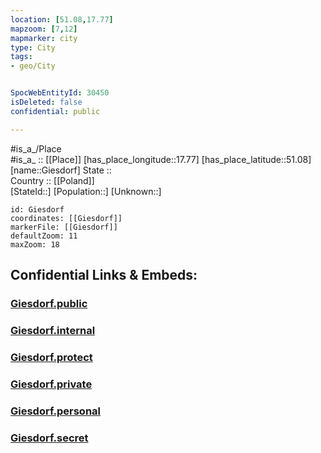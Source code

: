 ```yaml
---
location: [51.08,17.77] 
mapzoom: [7,12] 
mapmarker: city 
type: City
tags:
- geo/City


SpocWebEntityId: 30450
isDeleted: false
confidential: public

---
```

#is_a_/Place  
#is_a_ :: [[Place]] 
[has_place_longitude::17.77] 
[has_place_latitude::51.08] 
[name::Giesdorf] 
State ::  
Country :: [[Poland]]  
[StateId::] 
[Population::] 
[Unknown::] 


```leaflet
id: Giesdorf
coordinates: [[Giesdorf]] 
markerFile: [[Giesdorf]] 
defaultZoom: 11 
maxZoom: 18
```


## Confidential Links & Embeds: 

### [Giesdorf.public](/_public/\Earth\Continent\Europe\Europe~East\Poland\Provinces~Poland\Opole\CityGiesdorf.public.md) 

### [Giesdorf.internal](/_internal/\Earth\Continent\Europe\Europe~East\Poland\Provinces~Poland\Opole\CityGiesdorf.internal.md) 

### [Giesdorf.protect](/_protect/\Earth\Continent\Europe\Europe~East\Poland\Provinces~Poland\Opole\CityGiesdorf.protect.md) 

### [Giesdorf.private](/_private/\Earth\Continent\Europe\Europe~East\Poland\Provinces~Poland\Opole\CityGiesdorf.private.md) 

### [Giesdorf.personal](/_personal/\Earth\Continent\Europe\Europe~East\Poland\Provinces~Poland\Opole\CityGiesdorf.personal.md) 

### [Giesdorf.secret](/_secret/\Earth\Continent\Europe\Europe~East\Poland\Provinces~Poland\Opole\CityGiesdorf.secret.md)

